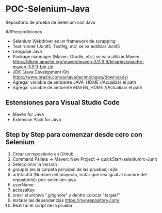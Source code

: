 # POC-Selenium-Java
Repositorio de prueba de Selenium con Java

##Precondiciones
* Selenium Webdriver es un framework de scrapping
* Test runner (Junit5, TestNg, etc) se va autilizar Junit5
* Lenguaje Java
* Package mannager (Maven, Gradle, etc.) se va a utilizar Maven https://dlcdn.apache.org/maven/maven-3/3.9.9/binaries/apache-maven-3.9.9-bin.zip
* JDK (Java Development Kit) https://www.oracle.com/ar/java/technologies/downloads/
* Agregar variable de ambiente JAVA_HOME //Acualizar el path
* Agregar variable de ambiente MAVEN_HOME //Actualizar el path

## Estensiones para Visual Studio Code
* Maven for Java 
* Extension Pack for Java

## Step by Step para comenzar desde cero con Selenium
1) Crear un repositorio en Github
2) Command Pallete -> Maven: New Project -> quickStart-seleniumrc-Junit
3) Seleccionar la version
4) groupId (es la carpeta principal de las pruebas): e2e
5) artefactId (Nombre del proyecto, tratar que sea igual al nombre del repositorio): poc-selenium-java
6) userName: 
7) accessKey:
8) crear el archivo ".gitignore" y dentro colocar "target/"
9) instalar las dependencias https://mvnrepository.com/
10) Realizar el script de la prueba

